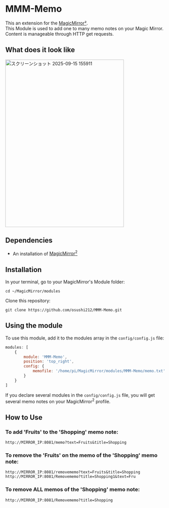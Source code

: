 # MMM-Memo
This an extension for the [MagicMirror²](https://magicmirror.builders/).
<br>This Module is used to add one to many memo notes on your Magic Mirror.
<br>Content is manageable through HTTP get requests.

## What does it look like
<img width="371" height="525" alt="スクリーンショット 2025-09-15 155911" src="https://github.com/user-attachments/assets/ac85f287-8881-49a5-88f4-511e6a61a1cc" />


## Dependencies
  * An installation of [MagicMirror<sup>2</sup>](https://github.com/MichMich/MagicMirror)

## Installation

In your terminal, go to your MagicMirror's Module folder:
````
cd ~/MagicMirror/modules
````

Clone this repository:
````
git clone https://github.com/osushi212/MMM-Memo.git
````

## Using the module

To use this module, add it to the modules array in the `config/config.js` file:
````javascript
modules: [
    {
        module: 'MMM-Memo',
        position: 'top_right',
        config: {
            memofile: '/home/pi/MagicMirror/modules/MMM-Memo/memo.txt'
        }
    }
]
````
If you declare several modules in the `config/config.js` file, you will get several memo notes on your MagicMirror<sup>2</sup> profile.


## How to Use

### To add 'Fruits' to the 'Shopping' memo note:
````
http://MIRROR_IP:8081/memo?text=Fruits&title=Shopping
````

### To remove the 'Fruits' on the memo of the 'Shopping' memo note:
````
http://MIRROR_IP:8081/removememo?text=Fruits&title=Shopping
http://MIRROR_IP:8081/Removememo?title=Shopping1&text=Fru

````

### To remove ALL memos of the 'Shopping' memo note:
````
http://MIRROR_IP:8081/Removememo?title=Shopping

````

